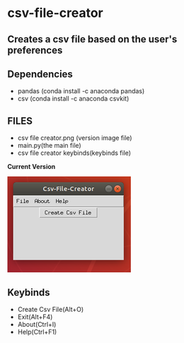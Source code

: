 # csv-file-creator

## Creates a csv file based on the user's preferences

## Dependencies

 <ul>
  <li> pandas (conda install -c anaconda pandas) </li>
  <li> csv (conda install -c anaconda csvkit) </li>
</ul>

## FILES
<ul>
 <li> csv file creator.png (version image file) </li>
 <li>main.py(the main file) </li>
 <li>csv file creator keybinds(keybinds file) </li>
</ul>

**Current Version**

<p><img src ="csv file creator.png" title = "Csv file creator Version"/> </p>

## Keybinds


 <ul>
 <li> Create Csv File(Alt+O) </li>
  <li> Exit(Alt+F4) </li>
  <li> About(Ctrl+I) </li>
  <li> Help(Ctrl+F1) </li>
 </ul>
